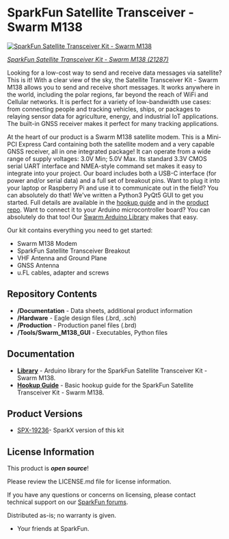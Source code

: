 SparkFun Satellite Transceiver - Swarm M138
========================================

[![SparkFun Satellite Transceiver Kit - Swarm M138](https://cdn.sparkfun.com/assets/parts/2/1/0/7/1/21218-Swarm-kit.jpg)]([https://www.sparkfun.com/products/21287](https://www.sparkfun.com/products/21287))

[*SparkFun Satellite Transceiver Kit - Swarm M138 (21287)*](https://www.sparkfun.com/products/21287)

Looking for a low-cost way to send and receive data messages via satellite? This is it! With a clear view of the sky, the Satellite Transceiver Kit - Swarm M138 allows you to send and receive short messages. It works anywhere in the world, including the polar regions, far beyond the reach of WiFi and Cellular networks. It is perfect for a variety of low-bandwidth use cases: from connecting people and tracking vehicles, ships, or packages to relaying sensor data for agriculture, energy, and industrial IoT applications. The built-in GNSS receiver makes it perfect for many tracking applications.

At the heart of our product is a Swarm M138 satellite modem. This is a Mini-PCI Express Card containing both the satellite modem and a very capable GNSS receiver, all in one integrated package! It can operate from a wide range of supply voltages: 3.0V Min; 5.0V Max. Its standard 3.3V CMOS serial UART interface and NMEA-style command set makes it easy to integrate into your project. Our board includes both a USB-C interface (for power and/or serial data) and a full set of breakout pins. Want to plug it into your laptop or Raspberry Pi and use it to communicate out in the field? You can absolutely do that! We've written a Python3 PyQt5 GUI to get you started. Full details are available in the [hookup guide](https://learn.sparkfun.com/tutorials/sparkfun-satellite-transceiver-kit---swarm-m138-hookup-guide) and in the [product repo](https://github.com/sparkfun/SparkFun_Satellite_Transceiver-Swarm_M138). Want to connect it to your Arduino microcontroller board? You can absolutely do that too! Our [Swarm Arduino Library](https://github.com/sparkfun/SparkFun_Swarm_Satellite_Arduino_Library) makes that easy.

Our kit contains everything you need to get started:

* Swarm M138 Modem
* SparkFun Satellite Transceiver Breakout
* VHF Antenna and Ground Plane
* GNSS Antenna
* u.FL cables, adapter and screws

Repository Contents
-------------------

* **/Documentation** - Data sheets, additional product information
* **/Hardware** - Eagle design files (.brd, .sch)
* **/Production** - Production panel files (.brd)
* **/Tools/Swarm_M138_GUI** - Executables, Python files

Documentation
--------------
* **[Library](https://github.com/sparkfun/SparkFun_Swarm_Satellite_Arduino_Library)** - Arduino library for the SparkFun Satellite Transceiver Kit - Swarm M138.
* **[Hookup Guide](https://learn.sparkfun.com/tutorials/sparkfun-satellite-transceiver-kit---swarm-m138-hookup-guide)** - Basic hookup guide for the SparkFun Satellite Transceiver Kit - Swarm M138.

Product Versions
----------------
* [SPX-19236](https://www.sparkfun.com/products/19236)- SparkX version of this kit

License Information
-------------------

This product is _**open source**_! 

Please review the LICENSE.md file for license information. 

If you have any questions or concerns on licensing, please contact technical support on our [SparkFun forums](https://forum.sparkfun.com/viewforum.php?f=152).

Distributed as-is; no warranty is given.

- Your friends at SparkFun.

_<COLLABORATION CREDIT>_
